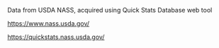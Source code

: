 Data from USDA NASS, acquired using Quick Stats Database web tool

https://www.nass.usda.gov/

https://quickstats.nass.usda.gov/
